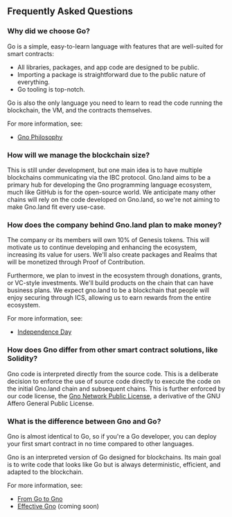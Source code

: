## Frequently Asked Questions

### Why did we choose Go?

Go is a simple, easy-to-learn language with features that are well-suited for
smart contracts:

- All libraries, packages, and app code are designed to be public.
- Importing a package is straightforward due to the public nature of everything.
- Go tooling is top-notch.

Go is also the only language you need to learn to read the code running the
blockchain, the VM, and the contracts themselves.

For more information, see:
- [Gno Philosophy](https://github.com/gnolang/gno/blob/master/PHILOSOPHY.md)

### How will we manage the blockchain size?

This is still under development, but one main idea is to have multiple
blockchains communicating via the IBC protocol. Gno.land aims to be a primary
hub for developing the Gno programming language ecosystem, much like GitHub is
for the open-source world. We anticipate many other chains will rely on the code
developed on Gno.land, so we're not aiming to make Gno.land fit every use-case. 

### How does the company behind Gno.land plan to make money?

The company or its members will own 10% of Genesis tokens. This will motivate us
to continue developing and enhancing the ecosystem, increasing its value for
users. We'll also create packages and Realms that will be monetized through
Proof of Contribution.

Furthermore, we plan to invest in the ecosystem through donations, grants, or
VC-style investments. We'll build products on the chain that can have business
plans. We expect gno.land to be a blockchain that people will enjoy securing
through ICS, allowing us to earn rewards from the entire ecosystem. 

For more information, see:
- [Independence Day](https://github.com/gnolang/independence-day/blob/main/mkgenesis/non-airdrop.txt)

### How does Gno differ from other smart contract solutions, like Solidity?

Gno code is interpreted directly from the source code. This is a deliberate
decision to enforce the use of source code directly to execute the code on the
initial Gno.land chain and subsequent chains. This is further enforced by our
code license, the [Gno Network Public
License](https://github.com/gnolang/gno/blob/master/LICENSE.md), a derivative of
the GNU Affero General Public License.

### What is the difference between Gno and Go?

Gno is almost identical to Go, so if you're a Go developer, you can deploy your
first smart contract in no time compared to other languages.

Gno is an interpreted version of Go designed for blockchains. Its main goal is
to write code that looks like Go but is always deterministic, efficient, and
adapted to the blockchain.

For more information, see:
- [From Go to Gno](https://github.com/gnolang/gno/blob/master/docs/concepts/from-go-to-gno.md)
- [Effective Gno](https://github.com/gnolang/gno/blob/master/docs/how-to-guides/effective-gno.md) (coming soon)
